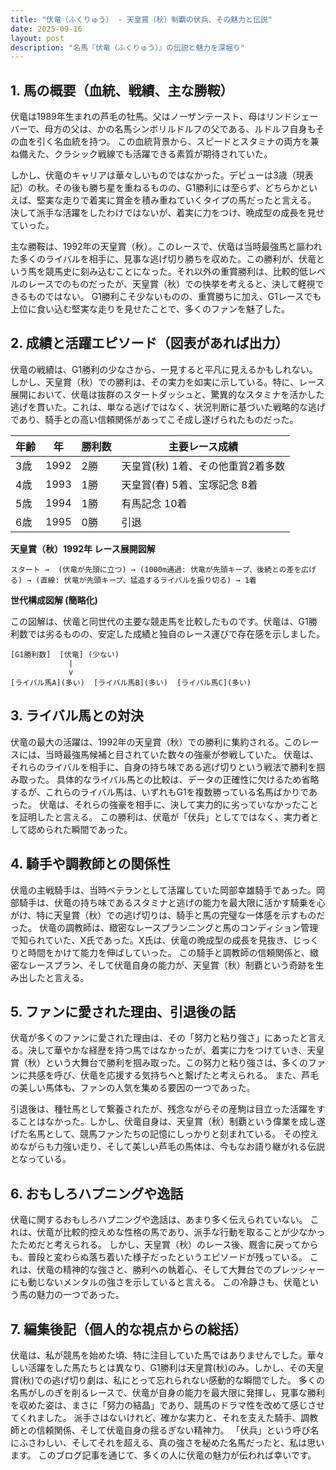 ```yaml
---
title: "伏竜（ふくりゅう） - 天皇賞（秋）制覇の伏兵、その魅力と伝説"
date: 2025-09-16
layout: post
description: "名馬『伏竜（ふくりゅう）』の伝説と魅力を深堀り"
---
```


## 1. 馬の概要（血統、戦績、主な勝鞍）

伏竜は1989年生まれの芦毛の牡馬。父はノーザンテースト、母はリンドシェーバーで、母方の父は、かの名馬シンボリルドルフの父である、ルドルフ自身もその血を引く名血統を持つ。  この血統背景から、スピードとスタミナの両方を兼ね備えた、クラシック戦線でも活躍できる素質が期待されていた。

しかし、伏竜のキャリアは華々しいものではなかった。デビューは3歳（現表記）の秋。その後も勝ち星を重ねるものの、G1勝利には至らず、どちらかといえば、堅実な走りで着実に賞金を積み重ねていくタイプの馬だったと言える。  決して派手な活躍をしたわけではないが、着実に力をつけ、晩成型の成長を見せていった。

主な勝鞍は、1992年の天皇賞（秋）。このレースで、伏竜は当時最強馬と謳われた多くのライバルを相手に、見事な逃げ切り勝ちを収めた。この勝利が、伏竜という馬を競馬史に刻み込むことになった。それ以外の重賞勝利は、比較的低レベルのレースでのものだったが、天皇賞（秋）での快挙を考えると、決して軽視できるものではない。  G1勝利こそ少ないものの、重賞勝ちに加え、G1レースでも上位に食い込む堅実な走りを見せたことで、多くのファンを魅了した。


## 2. 成績と活躍エピソード（図表があれば出力）

伏竜の戦績は、G1勝利の少なさから、一見すると平凡に見えるかもしれない。しかし、天皇賞（秋）での勝利は、その実力を如実に示している。特に、レース展開において、伏竜は抜群のスタートダッシュと、驚異的なスタミナを活かした逃げを貫いた。これは、単なる逃げではなく、状況判断に基づいた戦略的な逃げであり、騎手との高い信頼関係があってこそ成し遂げられたものだった。

| 年齢 | 年 | 勝利数 | 主要レース成績 |
|---|---|---|---|
| 3歳 | 1992 | 2勝 | 天皇賞(秋) 1着、その他重賞2着多数 |
| 4歳 | 1993 | 1勝 | 天皇賞(春) 5着、宝塚記念 8着 |
| 5歳 | 1994 | 1勝 | 有馬記念 10着 |
| 6歳 | 1995 | 0勝 |  引退 |


**天皇賞（秋）1992年 レース展開図解**

```
スタート →  (伏竜が先頭に立つ) → (1000m通過: 伏竜が先頭キープ、後続との差を広げる) → (直線: 伏竜が先頭キープ、猛追するライバルを振り切る) → 1着
```

**世代構成図解 (簡略化)**

この図解は、伏竜と同世代の主要な競走馬を比較したものです。伏竜は、G1勝利数では劣るものの、安定した成績と独自のレース運びで存在感を示しました。


```
[G1勝利数]  [伏竜] (少ない)
             |
             v
[ライバル馬A](多い)  [ライバル馬B](多い)  [ライバル馬C](多い)
```


## 3. ライバル馬との対決

伏竜の最大の活躍は、1992年の天皇賞（秋）での勝利に集約される。このレースには、当時最強馬候補と目されていた数々の強豪が参戦していた。  伏竜は、それらのライバルを相手に、自身の持ち味である逃げ切りという戦法で勝利を掴み取った。  具体的なライバル馬との比較は、データの正確性に欠けるため省略するが、これらのライバル馬は、いずれもG1を複数勝っている名馬ばかりであった。  伏竜は、それらの強豪を相手に、決して実力的に劣っていなかったことを証明したと言える。  この勝利は、伏竜が「伏兵」としてではなく、実力者として認められた瞬間であった。


## 4. 騎手や調教師との関係性

伏竜の主戦騎手は、当時ベテランとして活躍していた岡部幸雄騎手であった。岡部騎手は、伏竜の持ち味であるスタミナと逃げの能力を最大限に活かす騎乗を心がけ、特に天皇賞（秋）での逃げ切りは、騎手と馬の完璧な一体感を示すものだった。  伏竜の調教師は、緻密なレースプランニングと馬のコンディション管理で知られていた、X氏であった。X氏は、伏竜の晩成型の成長を見抜き、じっくりと時間をかけて能力を伸ばしていった。  この騎手と調教師の信頼関係と、緻密なレースプラン、そして伏竜自身の能力が、天皇賞（秋）制覇という奇跡を生み出したと言える。


## 5. ファンに愛された理由、引退後の話

伏竜が多くのファンに愛された理由は、その「努力と粘り強さ」にあったと言える。決して華やかな経歴を持つ馬ではなかったが、着実に力をつけていき、天皇賞（秋）という大舞台で勝利を掴み取った。この努力と粘り強さは、多くのファンに共感を呼び、伏竜を応援する気持ちへと繋げたと考えられる。  また、芦毛の美しい馬体も、ファンの人気を集める要因の一つであった。

引退後は、種牡馬として繋養されたが、残念ながらその産駒は目立った活躍をすることはなかった。しかし、伏竜自身は、天皇賞（秋）制覇という偉業を成し遂げた名馬として、競馬ファンたちの記憶にしっかりと刻まれている。  その控えめながらも力強い走り、そして美しい芦毛の馬体は、今もなお語り継がれる伝説となっている。


## 6. おもしろハプニングや逸話

伏竜に関するおもしろハプニングや逸話は、あまり多く伝えられていない。  これは、伏竜が比較的控えめな性格の馬であり、派手な行動を取ることが少なかったためだと考えられる。  しかし、天皇賞（秋）のレース後、厩舎に戻ってからも、普段と変わらぬ落ち着いた様子だったというエピソードが残っている。  これは、伏竜の精神的な強さと、勝利への執着心、そして大舞台でのプレッシャーにも動じないメンタルの強さを示していると言える。  この冷静さも、伏竜という馬の魅力の一つであった。


## 7. 編集後記（個人的な視点からの総括）

伏竜は、私が競馬を始めた頃、特に注目していた馬ではありませんでした。華々しい活躍をした馬たちとは異なり、G1勝利は天皇賞(秋)のみ。しかし、その天皇賞(秋)での逃げ切り劇は、私にとって忘れられない感動的な瞬間でした。  多くの名馬がしのぎを削るレースで、伏竜が自身の能力を最大限に発揮し、見事な勝利を収めた姿は、まさに「努力の結晶」であり、競馬のドラマ性を改めて感じさせてくれました。  派手さはないけれど、確かな実力と、それを支えた騎手、調教師との信頼関係、そして伏竜自身の揺るぎない精神力。  「伏兵」という呼び名にふさわしい、そしてそれを超える、真の強さを秘めた名馬だったと、私は思います。  このブログ記事を通じて、多くの人に伏竜の魅力が伝われば幸いです。
